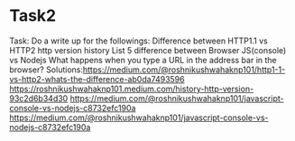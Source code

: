 # Task2
Task: Do a write up for the followings: Difference between HTTP1.1 vs HTTP2 http version history List 5 difference between Browser JS(console) vs Nodejs What happens when you type a URL in the address bar in the browser?  Solutions:https://medium.com/@roshnikushwahaknp101/http1-1-vs-http2-whats-the-difference-ab0da7493596 https://roshnikushwahaknp101.medium.com/history-http-version-93c2d6b34d30 https://medium.com/@roshnikushwahaknp101/javascript-console-vs-nodejs-c8732efc190a https://medium.com/@roshnikushwahaknp101/javascript-console-vs-nodejs-c8732efc190a 
